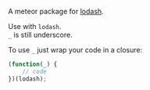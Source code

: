 A meteor package for [lodash](http://lodash.com/).

Use with `lodash`.  
`_` is still underscore.

To use `_` just wrap your code in a closure:
```javascript
(function(_) {
    // code
})(lodash);
```
